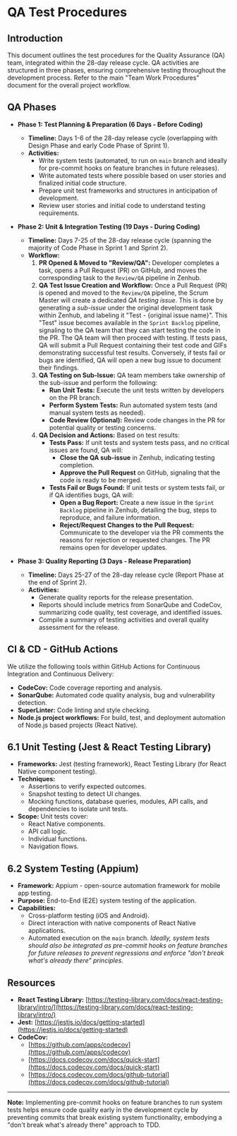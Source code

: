 # QA Test Procedures

## Introduction

This document outlines the test procedures for the Quality Assurance (QA) team, integrated within the 28-day release cycle. QA activities are structured in three phases, ensuring comprehensive testing throughout the development process.  Refer to the main "Team Work Procedures" document for the overall project workflow.

## QA Phases

* **Phase 1: Test Planning & Preparation (6 Days - Before Coding)**

  * **Timeline:** Days 1-6 of the 28-day release cycle (overlapping with Design Phase and early Code Phase of Sprint 1).
  * **Activities:**
    * Write system tests (automated, to run on `main` branch and ideally for pre-commit hooks on feature branches in future releases).
    * Write automated tests where possible based on user stories and finalized initial code structure.
    * Prepare unit test frameworks and structures in anticipation of development.
    * Review user stories and initial code to understand testing requirements.
* **Phase 2: Unit & Integration Testing (19 Days - During Coding)**

  * **Timeline:** Days 7-25 of the 28-day release cycle (spanning the majority of Code Phase in Sprint 1 and Sprint 2).
  * **Workflow:**
    1. **PR Opened & Moved to "Review/QA":** Developer completes a task, opens a Pull Request (PR) on GitHub, and moves the corresponding task to the `Review/QA` pipeline in Zenhub.
    2. **QA Test Issue Creation and Workflow:** Once a Pull Request (PR) is opened and moved to the `Review/QA` pipeline, the Scrum Master will create a dedicated *QA testing issue*.  This is done by generating a *sub-issue* under the original development task within Zenhub, and labeling it "Test - {original issue name}". This "Test" issue becomes available in the `Sprint Backlog` pipeline, signaling to the QA team that they can start testing the code in the PR.  The QA team will then proceed with testing.  If tests pass, QA will submit a Pull Request containing their test code and GIFs demonstrating successful test results. Conversely, if tests fail or bugs are identified, QA will open a new bug issue to document their findings.
    3. **QA Testing on Sub-Issue:** QA team members take ownership of the sub-issue and perform the following:
       * **Run Unit Tests:** Execute the unit tests written by developers on the PR branch.
       * **Perform System Tests:** Run automated system tests (and manual system tests as needed).
       * **Code Review (Optional):**  Review code changes in the PR for potential quality or testing concerns.
    4. **QA Decision and Actions:** Based on test results:
       * **Tests Pass:** If unit tests and system tests pass, and no critical issues are found, QA will:
         * **Close the QA sub-issue** in Zenhub, indicating testing completion.
         * **Approve the Pull Request** on GitHub, signaling that the code is ready to be merged.
       * **Tests Fail or Bugs Found:** If unit tests or system tests fail, or if QA identifies bugs, QA will:
         * **Open a Bug Report:** Create a new issue in the `Sprint Backlog` pipeline in Zenhub, detailing the bug, steps to reproduce, and failure information.
         * **Reject/Request Changes to the Pull Request:**  Communicate to the developer via the PR comments the reasons for rejection or requested changes.  The PR remains open for developer updates.
* **Phase 3: Quality Reporting (3 Days - Release Preparation)**

  * **Timeline:** Days 25-27 of the 28-day release cycle (Report Phase at the end of Sprint 2).
  * **Activities:**
    * Generate quality reports for the release presentation.
    * Reports should include metrics from SonarQube and CodeCov, summarizing code quality, test coverage, and identified issues.
    * Compile a summary of testing activities and overall quality assessment for the release.

## CI & CD - GitHub Actions

We utilize the following tools within GitHub Actions for Continuous Integration and Continuous Delivery:

* **CodeCov:** Code coverage reporting and analysis.
* **SonarQube:** Automated code quality analysis, bug and vulnerability detection.
* **SuperLinter:** Code linting and style checking.
* **Node.js project workflows:** For build, test, and deployment automation of Node.js based projects (React Native).

## 6.1 Unit Testing (Jest & React Testing Library)

* **Frameworks:** Jest (testing framework), React Testing Library (for React Native component testing).
* **Techniques:**
  * Assertions to verify expected outcomes.
  * Snapshot testing to detect UI changes.
  * Mocking functions, database queries, modules, API calls, and dependencies to isolate unit tests.
* **Scope:** Unit tests cover:
  * React Native components.
  * API call logic.
  * Individual functions.
  * Navigation flows.

## 6.2 System Testing (Appium)

* **Framework:** Appium - open-source automation framework for mobile app testing.
* **Purpose:** End-to-End (E2E) system testing of the application.
* **Capabilities:**
  * Cross-platform testing (iOS and Android).
  * Direct interaction with native components of React Native applications.
  * Automated execution on the `main` branch.  *Ideally, system tests should also be integrated as pre-commit hooks on feature branches for future releases to prevent regressions and enforce "don't break what's already there" principles.*

## Resources

* **React Testing Library:** [https://testing-library.com/docs/react-testing-library/intro/](https://testing-library.com/docs/react-testing-library/intro/)
* **Jest:** [https://jestjs.io/docs/getting-started](https://jestjs.io/docs/getting-started)
* **CodeCov:**
  * [https://github.com/apps/codecov](https://github.com/apps/codecov)
  * [https://docs.codecov.com/docs/quick-start](https://docs.codecov.com/docs/quick-start)
  * [https://docs.codecov.com/docs/github-tutorial](https://docs.codecov.com/docs/github-tutorial)

---

**Note:** Implementing pre-commit hooks on feature branches to run system tests helps ensure code quality early in the development cycle by preventing commits that break existing system functionality, embodying a "don't break what's already there" approach to TDD.